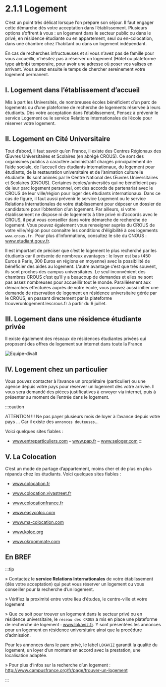 # 2.1.1 Logement

C’est un point très délicat lorsque l’on prépare son séjour. Il faut engager cette démarche dès votre acceptation dans l’établissement. Plusieurs options s’offrent à vous : un logement dans le secteur public ou dans le privé, en résidence étudiante ou en appartement, seul ou en-colocation, dans une chambre chez l’habitant ou dans un logement indépendant.

En cas de recherches infructueuses et si vous n’avez pas de famille pour vous accueillir, n’hésitez pas à réserver un logement (Hôtel ou plateforme type airbnb) temporaire, pour avoir une adresse où poser vos valises en arrivant. Vous aurez ensuite le temps de chercher sereinement votre logement permanent.

## I. Logement dans l’établissement d’accueil
Mis à part les Universités, de nombreuses écoles bénéficient d’un parc de logements ou d’une plateforme de recherche de logements réservée à leurs étudiants. Dès votre acceptation dans l’établissement, Pensez à prévenir le service Logement ou le service Relations Internationales de l’école pour réserver votre logement.

## II. Logement en Cité Universitaire
Tout d’abord, il faut savoir qu’en France, il existe des Centres Régionaux des Œuvres Universitaires et Scolaires (en abrégé CROUS). Ce sont des organismes publics à caractère administratif chargés principalement de l’aide sociale, de l’accueil des étudiants internationaux, du logement pour étudiants, de la restauration universitaire et de l’animation culturelle étudiante. Ils sont animés par le Centre National des Œuvres Universitaires et Scolaires (CNOUS). Certaines écoles/universités qui ne bénéficient pas de leur parc logement personnel, ont des accords de partenariat avec le CROUS de leur ville/région pour loger des étudiants internationaux. Dans ce cas de figure, il faut aussi prévenir le service Logement ou le service Relations Internationales de votre établissement pour déposer un dossier de candidature pour l’obtention d’un logement. Par ailleurs, si votre établissement ne dispose ni de logements à titre privé ni d’accords avec le CROUS, il peut vous conseiller dans votre démarche de recherche de logement. Vous pouvez également vous renseigner auprès du CROUS de votre ville/région pour connaitre les conditions d’éligibilité à ces logements `www.cnous.fr.`  Pour plus d’informations, consultez le site du CNOUS : www.etudiant.gouv.fr.

Il est important de préciser que c’est le logement le plus recherché par les étudiants car il présente de nombreux avantages : le loyer est bas (450 Euros à Paris, 300 Euros en régions en moyenne) avec la possibilité de bénéficier des aides au logement. L’autre avantage c’est que très souvent, ils sont proches des campus universitaires. Le seul inconvénient des chambres CROUS c’est qu’il y a beaucoup de demandes et elles ne sont pas assez nombreuses pour accueillir tout le monde. Parallèlement aux démarches effectuées auprès de votre école, vous pouvez aussi initier une demande de réservation de logement en résidence universitaire gérée par le CROUS, en passant directement par la plateforme trouverunlogement.lescrous.fr à partir du 9 juillet.

## III. Logement dans une résidence étudiante privée
Il existe également des réseaux de résidences étudiantes privées qui proposent des offres de logement sur internet dans toute la France

![Equipe-divalt](/img/residences-etudiant.png)



## IV. Logement chez un particulier
Vous pouvez contacter à l’avance un propriétaire (particulier) ou une agence depuis votre pays pour réserver un logement dès votre arrivée. Il vous sera demandé des pièces justificatives à envoyer via internet, puis à présenter au moment de l’entrée dans le logement.

:::caution

ATTENTION !!! Ne pas payer plusieurs mois de loyer à l’avance depuis votre pays … 
Car il existe des `annonces douteuses`…

Voici quelques sites fiables :
-  www.entreparticuliers.com 
–  www.pap.fr 
–  www.seloger.com
:::

## V. La Colocation
C’est un mode de partage d’appartement, moins cher et de plus en plus répandu chez les
étudiants. Voici quelques sites fiables :

- www.colocation.fr 

- www.colocation.vivastreet.fr

- www.colocationfrance.fr 

-  www.easycoloc.com 

- www.ma-colocation.com 

- www.koloc.org 

- www.okroommate.com


## En BREF

:::tip

» Contactez le **service Relations Internationales** de votre établissement (dès votre acceptation) qui peut vous réserver un logement ou vous conseiller
pour la recherche d’un logement.


» Vérifiez la proximité entre votre lieu d’études, le centre-ville et votre logement


» Que ce soit pour trouver un logement dans le secteur privé ou en résidence universitaire, le `réseau des CROUS` a mis en place une plateforme de recherche de logement : www.lokaviz.fr. Y sont présentées les annonces pour
un logement en résidence universitaire ainsi que la procédure d’admission.

Pour les annonces dans le parc privé, le label `LOKAVIZ` garantit la qualité du logement, un loyer d’un montant en accord avec la prestation, une localisation
adaptée.

» Pour plus d’infos sur la recherche d’un logement : http://www.campusfrance.org/fr/page/trouver-un-logement

:::